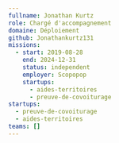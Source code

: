 ```yaml
---
fullname: Jonathan Kurtz
role: Chargé d'accompagnement
domaine: Déploiement
github: Jonathankurtz131
missions:
  - start: 2019-08-28
    end: 2024-12-31
    status: independent
    employer: Scopopop
    startups:
      - aides-territoires
      - preuve-de-covoiturage
startups:
  - preuve-de-covoiturage
  - aides-territoires
teams: []
---
```

